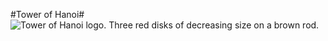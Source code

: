 #Tower of Hanoi#
![Tower of Hanoi logo. Three red disks of decreasing size on a brown rod.](https://i.imgur.com/w1NDCaK.png)
